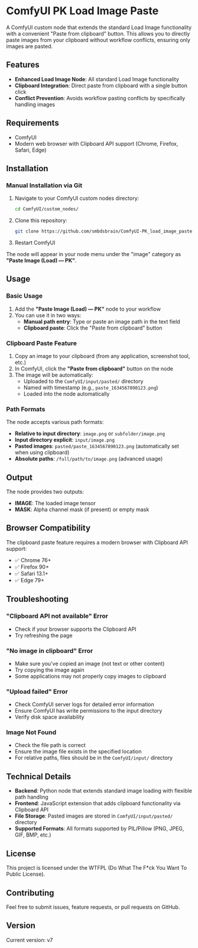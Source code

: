# ComfyUI PK Load Image Paste

A ComfyUI custom node that extends the standard Load Image functionality with a convenient "Paste from clipboard" button. This allows you to directly paste images from your clipboard without workflow conflicts, ensuring only images are pasted.

## Features

- **Enhanced Load Image Node**: All standard Load Image functionality
- **Clipboard Integration**: Direct paste from clipboard with a single button click
- **Conflict Prevention**: Avoids workflow pasting conflicts by specifically handling images

## Requirements

- ComfyUI
- Modern web browser with Clipboard API support (Chrome, Firefox, Safari, Edge)

## Installation

### Manual Installation via Git

1. Navigate to your ComfyUI custom nodes directory:
   ```bash
   cd ComfyUI/custom_nodes/
   ```

2. Clone this repository:
   ```bash
   git clone https://github.com/smbdsbrain/ComfyUI-PK_load_image_paste.git
   ```

3. Restart ComfyUI

The node will appear in your node menu under the "image" category as **"Paste Image (Load) — PK"**.

## Usage

### Basic Usage

1. Add the **"Paste Image (Load) — PK"** node to your workflow
2. You can use it in two ways:
   - **Manual path entry**: Type or paste an image path in the text field
   - **Clipboard paste**: Click the "Paste from clipboard" button

### Clipboard Paste Feature

1. Copy an image to your clipboard (from any application, screenshot tool, etc.)
2. In ComfyUI, click the **"Paste from clipboard"** button on the node
3. The image will be automatically:
   - Uploaded to the `ComfyUI/input/pasted/` directory
   - Named with timestamp (e.g., `paste_1634567890123.png`)
   - Loaded into the node automatically

### Path Formats

The node accepts various path formats:

- **Relative to input directory**: `image.png` or `subfolder/image.png`
- **Input directory explicit**: `input/image.png`
- **Pasted images**: `pasted/paste_1634567890123.png` (automatically set when using clipboard)
- **Absolute paths**: `/full/path/to/image.png` (advanced usage)

## Output

The node provides two outputs:
- **IMAGE**: The loaded image tensor
- **MASK**: Alpha channel mask (if present) or empty mask

## Browser Compatibility

The clipboard paste feature requires a modern browser with Clipboard API support:

- ✅ Chrome 76+
- ✅ Firefox 90+
- ✅ Safari 13.1+
- ✅ Edge 79+

## Troubleshooting

### "Clipboard API not available" Error
- Check if your browser supports the Clipboard API
- Try refreshing the page

### "No image in clipboard" Error
- Make sure you've copied an image (not text or other content)
- Try copying the image again
- Some applications may not properly copy images to clipboard

### "Upload failed" Error
- Check ComfyUI server logs for detailed error information
- Ensure ComfyUI has write permissions to the input directory
- Verify disk space availability

### Image Not Found
- Check the file path is correct
- Ensure the image file exists in the specified location
- For relative paths, files should be in the `ComfyUI/input/` directory

## Technical Details

- **Backend**: Python node that extends standard image loading with flexible path handling
- **Frontend**: JavaScript extension that adds clipboard functionality via Clipboard API
- **File Storage**: Pasted images are stored in `ComfyUI/input/pasted/` directory
- **Supported Formats**: All formats supported by PIL/Pillow (PNG, JPEG, GIF, BMP, etc.)

## License

This project is licensed under the WTFPL (Do What The F*ck You Want To Public License).

## Contributing

Feel free to submit issues, feature requests, or pull requests on GitHub.

## Version

Current version: v7